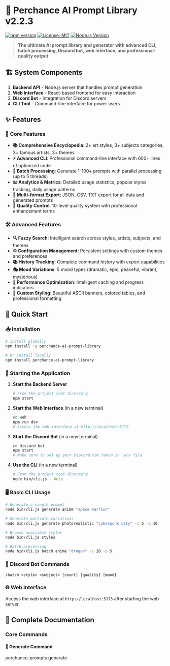 # 🎨 Perchance AI Prompt Library v2.2.3

[![npm version](https://badge.fury.io/js/perchance-ai-prompt-library.svg)](https://www.npmjs.com/package/perchance-ai-prompt-library)
[![License: MIT](https://img.shields.io/badge/License-MIT-yellow.svg)](https://opensource.org/licenses/MIT)
[![Node.js Version](https://img.shields.io/badge/node-%3E%3D14.0.0-brightgreen)](https://nodejs.org/)

> **The ultimate AI prompt library and generator with advanced CLI, batch processing, Discord bot, web interface, and professional-quality output**

## 🏗️ **System Components**

1. **Backend API** - Node.js server that handles prompt generation
2. **Web Interface** - React-based frontend for easy interaction
3. **Discord Bot** - Integration for Discord servers
4. **CLI Tool** - Command-line interface for power users

## ✨ **Features**

### 🚀 **Core Features**
- **📚 Comprehensive Encyclopedia**: 2+ art styles, 3+ subjects categories, 3+ famous artists, 3+ themes
- **⚡ Advanced CLI**: Professional command-line interface with 600+ lines of optimized code
- **🔄 Batch Processing**: Generate 1-100+ prompts with parallel processing (up to 5 threads)
- **📊 Analytics & Metrics**: Detailed usage statistics, popular styles tracking, daily usage patterns
- **💾 Multi-format Export**: JSON, CSV, TXT export for all data and generated prompts
- **🎯 Quality Control**: 10-level quality system with professional enhancement terms

### 🛠 **Advanced Features**
- **🔍 Fuzzy Search**: Intelligent search across styles, artists, subjects, and themes  
- **⚙️ Configuration Management**: Persistent settings with custom themes and preferences
- **📚 History Tracking**: Complete command history with export capabilities
- **🎭 Mood Variations**: 5 mood types (dramatic, epic, peaceful, vibrant, mysterious)
- **💨 Performance Optimization**: Intelligent caching and progress indicators
- **🎨 Custom Styling**: Beautiful ASCII banners, colored tables, and professional formatting

## 🚀 **Quick Start**

### 📥 Installation
```bash
# Install globally
npm install -g perchance-ai-prompt-library

# Or install locally
npm install perchance-ai-prompt-library
```

### 🚦 Starting the Application

1. **Start the Backend Server**
   ```bash
   # From the project root directory
   npm start
   ```

2. **Start the Web Interface** (in a new terminal)
   ```bash
   cd web
   npm run dev
   # Access the web interface at http://localhost:5173
   ```

3. **Start the Discord Bot** (in a new terminal)
   ```bash
   cd discord-bot
   npm start
   # Make sure to set up your Discord bot token in .env file
   ```

4. **Use the CLI** (in a new terminal)
   ```bash
   # From the project root directory
   node bin/cli.js --help
   ```

### 🖥️ Basic CLI Usage

```bash
# Generate a single prompt
node bin/cli.js generate anime "space warrior"

# Generate multiple variations
node bin/cli.js generate photorealistic "cyberpunk city" -c 5 -q 10

# Browse available styles
node bin/cli.js styles

# Batch processing
node bin/cli.js batch anime "dragon" -c 20 -p 5
```

### 🤖 Discord Bot Commands
```
/batch <style> <subject> [count] [quality] [mood]
```

### 🌐 Web Interface
Access the web interface at `http://localhost:5173` after starting the web server.

## 📖 **Complete Documentation**

### **Core Commands**

#### 🎨 **Generate Command**
perchance-prompts generate <style> "<subject>" [options]

Options:
-c, --count <number> Number of variations (default: 1)
-q, --quality <level> Quality level 1-10 (default: 8)
-m, --mood <mood> Mood: dramatic|epic|peaceful|vibrant|mysterious
-v, --verbose Show detailed metadata
--save Save to history
--negative Include negative prompt suggestions



**Examples:**
High-quality single prompt
perchance-prompts generate anime "warrior princess" -q 10 -m epic

Multiple variations with mood
perchance-prompts generate photorealistic "sunset landscape" -c 3 -m peaceful --verbose

Save to history with negative prompts
perchance-prompts generate "oil painting" "portrait" --save --negative


#### ⚡ **Batch Processing**
perchance-prompts batch <style> "<subject>" [options]

Options:
-c, --count <number> Number of variations (default: 10)
-p, --parallel <threads> Parallel threads 1-5 (default: 3)
-q, --quality <level> Quality level 1-10 (default: 8)
--progress Show detailed progress
--export <format> Export: json|txt|csv



**Examples:**
Large batch with progress tracking
perchance-prompts batch anime "mecha robot" -c 50 -p 5 --progress

Export batch results
perchance-prompts batch photorealistic "nature scene" -c 20 --export csv


#### 🎨 **Browse Encyclopedia**
Browse art styles
perchance-prompts styles [-s search] [-e export] [--detailed]

Browse subjects
perchance-prompts subjects [-c category] [-s search]

Browse famous artists
perchance-prompts artists [-s search] [--period era]

Browse themes
perchance-prompts themes [-s search] [--category cat]


**Examples:**
Search and export styles
perchance-prompts styles -s "realistic" --export json

Detailed artist information
perchance-prompts artists --detailed

Filter themes by category
perchance-prompts themes --category "action"


### **Analytics & Management**

#### 📊 **Statistics**
perchance-prompts stats [--export format]


**Features:**
- Total generations and commands
- Popular styles ranking  
- Daily usage patterns
- Recent activity log
- Export capabilities

#### ⚙️ **Configuration**
Show current config
perchance-prompts config --show

Set configuration
perchance-prompts config --set defaultStyle=anime
perchance-prompts config --set qualityLevel=9

Reset to defaults
perchance-prompts config --reset


#### 📚 **History Management**
View history
perchance-prompts history [-n 20]

Clear history
perchance-prompts history --clear


## 🎯 **Advanced Usage Examples**

### **Professional Workflow**
1. Configure for optimal settings
perchance-prompts config --set qualityLevel=10
perchance-prompts config --set defaultStyle=photorealistic

2. Generate high-quality prompts with analytics
perchance-prompts generate anime "cyberpunk samurai" -c 5 -q 10 -m epic --save --verbose

3. Batch process for production
perchance-prompts batch photorealistic "architectural photography" -c 100 -p 5 --export csv

4. Review analytics
perchance-prompts stats
perchance-prompts history -n 10


### **Creative Exploration**
Explore different moods
perchance-prompts generate "oil painting" "forest scene" -m peaceful -c 3
perchance-prompts generate "digital art" "space battle" -m dramatic -c 3
perchance-prompts generate "watercolor" "flower garden" -m vibrant -c 3

Mix styles with artists
perchance-prompts artists -s "van gogh"
perchance-prompts generate "van gogh style" "starry cityscape" -q 9


## 📁 **Project Structure**

perchance-ai-prompt-library/
├── bin/
│ └── cli.js # Advanced CLI (600+ lines)
├── src/
│ ├── index.js # Main library
│ ├── data/ # Encyclopedia JSON files
│ │ ├── styles.json # Art styles database
│ │ ├── subjects.json # Subject categories
│ │ ├── artists.json # Famous artists
│ │ ├── themes.json # Thematic elements
│ │ ├── negatives.json # Negative prompts
│ │ └── recipes.json # Prompt recipes
│ └── utils/ # Utility functions
├── tests/ # Test suites
├── docs/ # Documentation
├── README.md # This file
├── CHANGELOG.md # Version history
└── package.json # Package configuration


## 🔧 **Development**

### **Setup Development Environment**
Clone repository
git clone https://github.com/perchance-ai/prompt-library.git
cd prompt-library

Install dependencies
npm install

Link for development
npm link

Run tests
npm test
npm run test:cli


### **Available Scripts**
npm run dev # Development mode
npm run test # Run all tests
npm run test:cli # Test CLI functionality
npm run lint # Code linting
npm run docs # Generate documentation
npm run release # Create release


## 📊 **Performance & Scale**

- **⚡ Generation Speed**: 1-3 prompts/second
- **🔄 Batch Capacity**: Up to 100 prompts with 5 parallel threads
- **💾 Memory Usage**: ~50MB for full encyclopedia
- **📱 Compatibility**: Node.js 14+ on Windows, macOS, Linux
- **🌐 Network**: Offline-first, no external API dependencies

## 🤝 **Contributing**

We welcome contributions! Please see our [Contributing Guide](CONTRIBUTING.md).

### **Ways to Contribute:**
- 🎨 Add new art styles or artists
- 📝 Improve documentation  
- 🐛 Report bugs or request features
- 💡 Suggest new CLI commands
- 🧪 Add test cases

## 📝 **License**

MIT License - see [LICENSE](LICENSE) file for details.

## 🆕 **What's New in v2.2.0**

- ✨ **Advanced CLI**: Complete rewrite with 600+ lines of professional code
- ⚡ **Batch Processing**: Parallel processing with progress tracking
- 📊 **Analytics System**: Comprehensive usage statistics and metrics
- 💾 **Export Capabilities**: Multi-format export (JSON, CSV, TXT)
- 🎯 **Quality Control**: 10-level quality system with mood variations
- ⚙️ **Configuration Management**: Persistent settings and preferences
- 📚 **History Tracking**: Complete command history with search
- 🔍 **Fuzzy Search**: Intelligent search across all data
- 🎨 **Professional UI**: Beautiful formatting and ASCII art
- 💨 **Performance**: Caching, optimization, and error handling

## 📞 **Support & Links**

- 📖 **Documentation**: [Full Documentation](https://github.com/perchance-ai/prompt-library/wiki)
- 🐛 **Issues**: [GitHub Issues](https://github.com/perchance-ai/prompt-library/issues)
- 💬 **Discussions**: [GitHub Discussions](https://github.com/perchance-ai/prompt-library/discussions)
- 📦 **NPM**: [npm package](https://www.npmjs.com/package/perchance-ai-prompt-library)
- ⭐ **Star us**: [GitHub Repository](https://github.com/perchance-ai/prompt-library)

---

**Made with ❤️ by the AI Research Team**

*Transform your AI image generation workflow with professional-grade prompts and advanced CLI tools.*